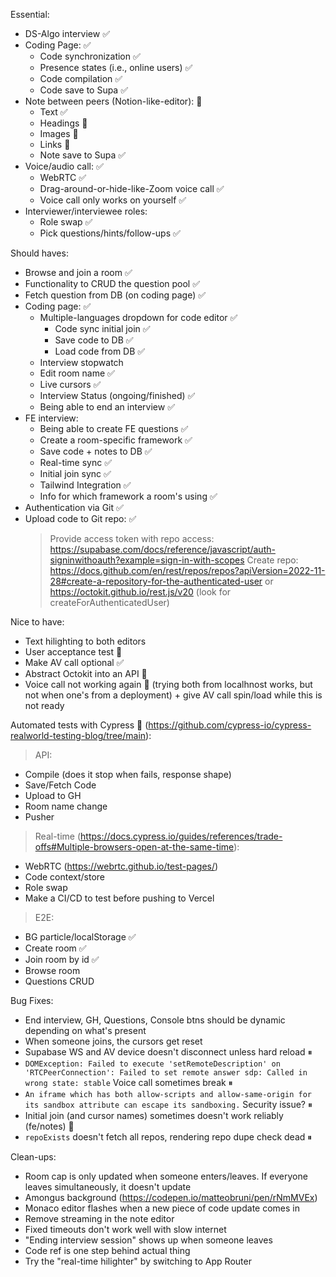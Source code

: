 Essential:
- DS-Algo interview ✅
- Coding Page: ✅
    - Code synchronization ✅
    - Presence states (i.e., online users) ✅
    - Code compilation ✅
    - Code save to Supa ✅
- Note between peers (Notion-like-editor): 🤔
    - Text ✅
    - Headings 🤔
    - Images 🤔
    - Links 🤔
    - Note save to Supa ✅
- Voice/audio call: ✅
    - WebRTC ✅
    - Drag-around-or-hide-like-Zoom voice call ✅
    - Voice call only works on yourself ✅
- Interviewer/interviewee roles:
    - Role swap ✅
    - Pick questions/hints/follow-ups ✅

Should haves:
- Browse and join a room ✅
- Functionality to CRUD the question pool ✅
- Fetch question from DB (on coding page) ✅
- Coding page: ✅
    - Multiple-languages dropdown for code editor ✅
        - Code sync initial join ✅
        - Save code to DB ✅
        - Load code from DB ✅
    - Interview stopwatch
    - Edit room name ✅
    - Live cursors ✅
    - Interview Status (ongoing/finished) ✅
    - Being able to end an interview ✅
- FE interview: 
    - Being able to create FE questions ✅
    - Create a room-specific framework ✅
    - Save code + notes to DB ✅
    - Real-time sync ✅
    - Initial join sync ✅
    - Tailwind Integration ✅
    - Info for which framework a room's using ✅
- Authentication via Git ✅
- Upload code to Git repo: ✅
    > Provide access token with repo access: https://supabase.com/docs/reference/javascript/auth-signinwithoauth?example=sign-in-with-scopes
    > Create repo: https://docs.github.com/en/rest/repos/repos?apiVersion=2022-11-28#create-a-repository-for-the-authenticated-user or https://octokit.github.io/rest.js/v20 (look for createForAuthenticatedUser)

Nice to have:
- Text hilighting to both editors
- User acceptance test 🤔
- Make AV call optional ✅
- Abstract Octokit into an API 🤔
- Voice call not working again 🤔 (trying both from localhnost works, but not when one's from a deployment) + give AV call spin/load while this is not ready

Automated tests with Cypress 🤔 (https://github.com/cypress-io/cypress-realworld-testing-blog/tree/main):
> API:
- Compile (does it stop when fails, response shape)
- Save/Fetch Code
- Upload to GH
- Room name change
- Pusher

> Real-time (https://docs.cypress.io/guides/references/trade-offs#Multiple-browsers-open-at-the-same-time):
- WebRTC (https://webrtc.github.io/test-pages/)
- Code context/store
- Role swap
- Make a CI/CD to test before pushing to Vercel

> E2E:
- BG particle/localStorage ✅
- Create room ✅
- Join room by id ✅
- Browse room
- Questions CRUD

Bug Fixes:
- End interview, GH, Questions, Console btns should be dynamic depending on what's present
- When someone joins, the cursors get reset
- Supabase WS and AV device doesn't disconnect unless hard reload ⏸
- `DOMException: Failed to execute 'setRemoteDescription' on 'RTCPeerConnection': Failed to set remote answer sdp: Called in wrong state: stable` Voice call sometimes break ⏸
- `An iframe which has both allow-scripts and allow-same-origin for its sandbox attribute can escape its sandboxing.` Security issue? ⏸
- Initial join (and cursor names) sometimes doesn't work reliably (fe/notes) 🤔
- `repoExists` doesn't fetch all repos, rendering repo dupe check dead ⏸

Clean-ups:
- Room cap is only updated when someone enters/leaves. If everyone leaves simultaneously, it doesn't update
- Amongus background (https://codepen.io/matteobruni/pen/rNmMVEx)
- Monaco editor flashes when a new piece of code update comes in
- Remove streaming in the note editor
- Fixed timeouts don't work well with slow internet
- "Ending interview session" shows up when someone leaves
- Code ref is one step behind actual thing
- Try the "real-time hilighter" by switching to App Router